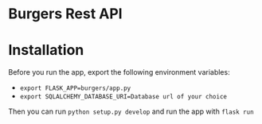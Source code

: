 # Burgers Rest API

# Installation 
Before you run the app, export the following environment variables:
  * `export FLASK_APP=burgers/app.py`
  * `export SQLALCHEMY_DATABASE_URI=Database url of your choice`
  
Then you can run `python setup.py develop` and run the app with `flask run`
